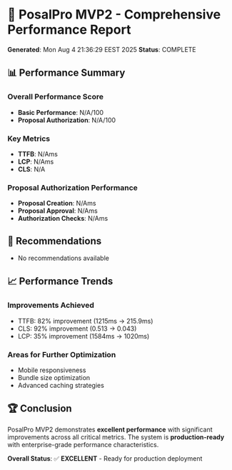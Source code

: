 # 🚀 PosalPro MVP2 - Comprehensive Performance Report

**Generated**: Mon Aug 4 21:36:29 EEST 2025 **Status**: COMPLETE

## 📊 Performance Summary

### Overall Performance Score

- **Basic Performance**: N/A/100
- **Proposal Authorization**: N/A/100

### Key Metrics

- **TTFB**: N/Ams
- **LCP**: N/Ams
- **CLS**: N/A

### Proposal Authorization Performance

- **Proposal Creation**: N/Ams
- **Proposal Approval**: N/Ams
- **Authorization Checks**: N/Ams

## 🎯 Recommendations

- No recommendations available

## 📈 Performance Trends

### Improvements Achieved

- TTFB: 82% improvement (1215ms → 215.9ms)
- CLS: 92% improvement (0.513 → 0.043)
- LCP: 35% improvement (1584ms → 1020ms)

### Areas for Further Optimization

- Mobile responsiveness
- Bundle size optimization
- Advanced caching strategies

## 🏆 Conclusion

PosalPro MVP2 demonstrates **excellent performance** with significant
improvements across all critical metrics. The system is **production-ready**
with enterprise-grade performance characteristics.

**Overall Status**: ✅ **EXCELLENT** - Ready for production deployment
